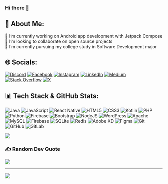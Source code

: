 ### Hi there 👋

## 💫 About Me:
🔭 I’m currently working on Android app development with Jetpack Compose<br>👯 I’m looking to collaborate on open source projects<br>🌱 I’m currently pursuing my college study in Software Development major<br>


## 🌐 Socials:
[![Discord](https://img.shields.io/badge/Discord-%237289DA.svg?logo=discord&logoColor=white)](https://discord.gg/mo.r.abed) [![Facebook](https://img.shields.io/badge/Facebook-%231877F2.svg?logo=Facebook&logoColor=white)](https://facebook.com/100006257567072) [![Instagram](https://img.shields.io/badge/Instagram-%23E4405F.svg?logo=Instagram&logoColor=white)](https://instagram.com/mo.r.abed) [![LinkedIn](https://img.shields.io/badge/LinkedIn-%230077B5.svg?logo=linkedin&logoColor=white)](https://linkedin.com/in/mohammed-r-abed) [![Medium](https://img.shields.io/badge/Medium-12100E?logo=medium&logoColor=white)](https://medium.com/@@abedmohammed2004) [![Stack Overflow](https://img.shields.io/badge/-Stackoverflow-FE7A16?logo=stack-overflow&logoColor=white)](https://stackoverflow.com/users/mohammed-abed) [![X](https://img.shields.io/badge/X-black.svg?logo=X&logoColor=white)](https://x.com/morabed04) 

## 📊 Tech Stack & GitHub Stats:
![Java](https://img.shields.io/badge/java-%23ED8B00.svg?style=for-the-badge&logo=openjdk&logoColor=white) ![JavaScript](https://img.shields.io/badge/javascript-%23323330.svg?style=for-the-badge&logo=javascript&logoColor=%23F7DF1E) ![React Native](https://img.shields.io/badge/react_native-%2320232a.svg?style=for-the-badge&logo=react&logoColor=%2361DAFB) ![HTML5](https://img.shields.io/badge/html5-%23E34F26.svg?style=for-the-badge&logo=html5&logoColor=white) ![CSS3](https://img.shields.io/badge/css3-%231572B6.svg?style=for-the-badge&logo=css3&logoColor=white) ![Kotlin](https://img.shields.io/badge/kotlin-%237F52FF.svg?style=for-the-badge&logo=kotlin&logoColor=white) ![PHP](https://img.shields.io/badge/php-%23777BB4.svg?style=for-the-badge&logo=php&logoColor=white) ![Python](https://img.shields.io/badge/python-3670A0?style=for-the-badge&logo=python&logoColor=ffdd54) ![Firebase](https://img.shields.io/badge/firebase-%23039BE5.svg?style=for-the-badge&logo=firebase) ![Bootstrap](https://img.shields.io/badge/bootstrap-%238511FA.svg?style=for-the-badge&logo=bootstrap&logoColor=white) ![NodeJS](https://img.shields.io/badge/node.js-6DA55F?style=for-the-badge&logo=node.js&logoColor=white) ![WordPress](https://img.shields.io/badge/WordPress-%23117AC9.svg?style=for-the-badge&logo=WordPress&logoColor=white) ![Apache](https://img.shields.io/badge/apache-%23D42029.svg?style=for-the-badge&logo=apache&logoColor=white) ![MySQL](https://img.shields.io/badge/mysql-4479A1.svg?style=for-the-badge&logo=mysql&logoColor=white) ![Firebase](https://img.shields.io/badge/firebase-a08021?style=for-the-badge&logo=firebase&logoColor=ffcd34) ![SQLite](https://img.shields.io/badge/sqlite-%2307405e.svg?style=for-the-badge&logo=sqlite&logoColor=white) ![Redis](https://img.shields.io/badge/redis-%23DD0031.svg?style=for-the-badge&logo=redis&logoColor=white) ![Adobe XD](https://img.shields.io/badge/Adobe%20XD-470137?style=for-the-badge&logo=Adobe%20XD&logoColor=#FF61F6) ![Figma](https://img.shields.io/badge/figma-%23F24E1E.svg?style=for-the-badge&logo=figma&logoColor=white) ![Git](https://img.shields.io/badge/git-%23F05033.svg?style=for-the-badge&logo=git&logoColor=white) ![GitHub](https://img.shields.io/badge/github-%23121011.svg?style=for-the-badge&logo=github&logoColor=white) ![GitLab](https://img.shields.io/badge/gitlab-%23181717.svg?style=for-the-badge&logo=gitlab&logoColor=white)<br/>

![](https://github-readme-stats.vercel.app/api/top-langs/?username=MohammedRAbed&theme=dark&hide_border=false&include_all_commits=true&count_private=false&layout=compact)

<!--# 📊 GitHub Stats:
![](https://github-readme-stats.vercel.app/api?username=MohammedRAbed&theme=dark&hide_border=false&include_all_commits=true&count_private=false)<br/>
![](https://github-readme-streak-stats.herokuapp.com/?user=MohammedRAbed&theme=dark&hide_border=false)<br/>
![](https://github-readme-stats.vercel.app/api/top-langs/?username=MohammedRAbed&theme=dark&hide_border=false&include_all_commits=true&count_private=false&layout=compact)
-->
### ✍️ Random Dev Quote
![](https://quotes-github-readme.vercel.app/api?type=horizontal&theme=dark)

---
[![](https://visitcount.itsvg.in/api?id=MohammedRAbed&icon=0&color=3)](https://visitcount.itsvg.in)

<!-- Proudly created with GPRM ( https://gprm.itsvg.in ) -->
<!--
**MohammedRAbed/MohammedRAbed** is a ✨ _special_ ✨ repository because its `README.md` (this file) appears on your GitHub profile.

Here are some ideas to get you started:

- 🔭 I’m currently working on ...
- 🌱 I’m currently learning ...
- 👯 I’m looking to collaborate on ...
- 🤔 I’m looking for help with ...
- 💬 Ask me about ...
- 📫 How to reach me: ...
- 😄 Pronouns: ...
- ⚡ Fun fact: ...
-->
